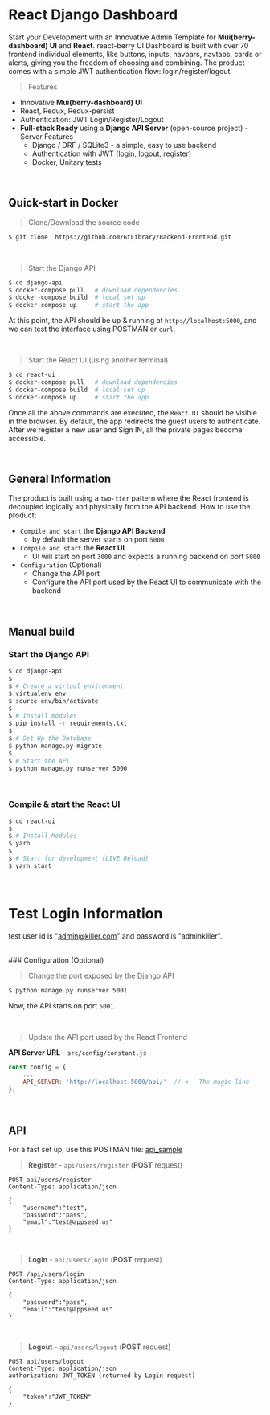 # React Django Dashboard

Start your Development with an Innovative Admin Template for **Mui(berry-dashboard) UI** and **React**. react-berry UI Dashboard is built with over 70 frontend individual elements, like buttons, inputs, navbars, navtabs, cards or alerts, giving you the freedom of choosing and combining. The product comes with a simple JWT authentication flow: login/register/logout. 

> Features

- Innovative **Mui(berry-dashboard) UI**
- React, Redux, Redux-persist
- Authentication: JWT Login/Register/Logout
- **Full-stack Ready** using a **Django API Server** (open-source project) - Server Features
  - Django / DRF / SQLite3 - a simple, easy to use backend
  - Authentication with JWT (login, logout, register)
  - Docker, Unitary tests

<br />

## Quick-start in Docker

> Clone/Download the source code

```bash
$ git clone  https://github.com/GtLibrary/Backend-Frontend.git
```

<br />

> Start the Django API

```bash
$ cd django-api
$ docker-compose pull   # download dependencies 
$ docker-compose build  # local set up
$ docker-compose up     # start the app 
```

At this point, the API should be up & running at `http://localhost:5000`, and we can test the interface using POSTMAN or `curl`.

<br />

> Start the React UI (using another terminal)

```bash
$ cd react-ui
$ docker-compose pull   # download dependencies 
$ docker-compose build  # local set up
$ docker-compose up     # start the app 
```

Once all the above commands are executed, the `React UI` should be visible in the browser. By default, the app redirects the guest users to authenticate. 
After we register a new user and Sign IN, all the private pages become accessible. 

<br />

## General Information

The product is built using a `two-tier` pattern where the React frontend is decoupled logically and physically from the API backend. How to use the product: 

- `Compile and start` the **Django API Backend**
  - by default the server starts on port `5000`
- `Compile and start` the **React UI**
  - UI will start on port `3000` and expects a running backend on port `5000`
- `Configuration` (Optional)
  - Change the API port
  - Configure the API port used by the React UI to communicate with the backend 

<br />

## Manual build

### Start the Django API 

```bash
$ cd django-api
$ 
$ # Create a virtual environment
$ virtualenv env
$ source env/bin/activate
$
$ # Install modules
$ pip install -r requirements.txt
$
$ # Set Up the Database
$ python manage.py migrate
$ 
$ # Start the API
$ python manage.py runserver 5000
```

<br />

### Compile & start the React UI

```bash
$ cd react-ui
$
$ # Install Modules
$ yarn
$
$ # Start for development (LIVE Reload)
$ yarn start 
```

<br />

# Test Login Information

test user id is "admin@killer.com" and password is "adminkiller".

<br />
### Configuration (Optional)

> Change the port exposed by the Django API

```bash
$ python manage.py runserver 5001
```

Now, the API starts on port `5001`. 

<br />

> Update the API port used by the React Frontend

**API Server URL** - `src/config/constant.js` 

```javascript
const config = {
    ...
    API_SERVER: 'http://localhost:5000/api/'  // <-- The magic line
};
```

<br />

## API

For a fast set up, use this POSTMAN file: [api_sample](https://github.com/app-generator/api-server-unified/blob/main/api.postman_collection.json)

> **Register** - `api/users/register` (**POST** request)

```
POST api/users/register
Content-Type: application/json

{
    "username":"test",
    "password":"pass", 
    "email":"test@appseed.us"
}
```

<br />

> **Login** - `api/users/login` (**POST** request)

```
POST /api/users/login
Content-Type: application/json

{
    "password":"pass", 
    "email":"test@appseed.us"
}
```

<br />

> **Logout** - `api/users/logout` (**POST** request)

```
POST api/users/logout
Content-Type: application/json
authorization: JWT_TOKEN (returned by Login request)

{
    "token":"JWT_TOKEN"
}
```

<br />
